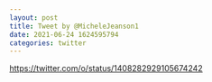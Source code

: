 ```yaml
--- 
layout: post 
title: Tweet by @MicheleJeanson1 
date: 2021-06-24 1624595794 
categories: twitter 
--- 
```

https://twitter.com/o/status/1408282929105674242